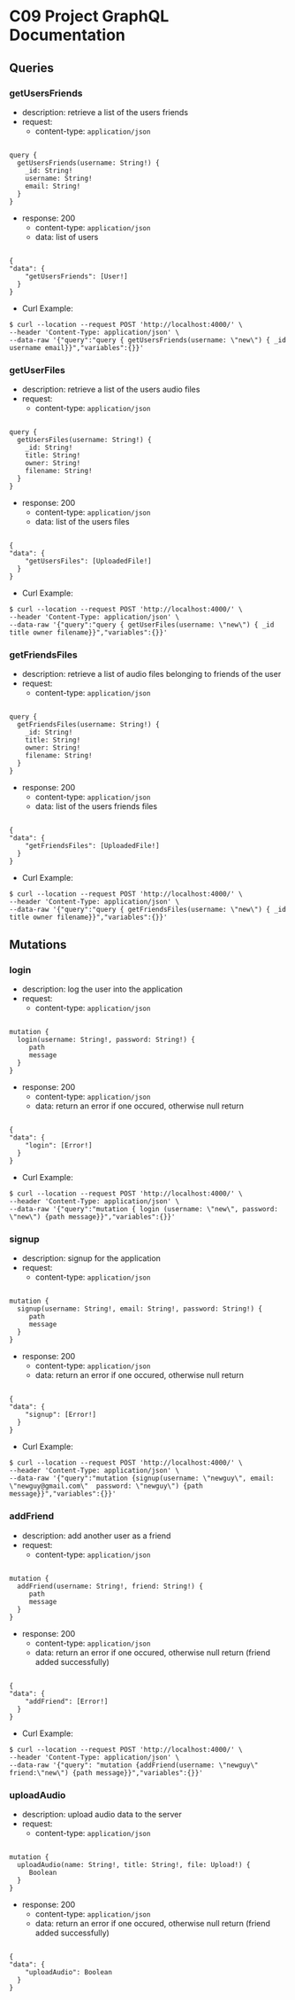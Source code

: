 # C09 Project GraphQL Documentation

## Queries
 

### getUsersFriends
- description: retrieve a list of the users friends
- request:
    - content-type: `application/json`
<pre><code>
query {
  getUsersFriends(username: String!) {
    _id: String!
    username: String!
    email: String!
  }
}
</code></pre>

- response: 200
    - content-type: `application/json`
    - data: list of users
<pre><code>
{
"data": {
    "getUsersFriends": [User!]
  }
}
</code></pre>
- Curl Example:
``` 
$ curl --location --request POST 'http://localhost:4000/' \
--header 'Content-Type: application/json' \
--data-raw '{"query":"query { getUsersFriends(username: \"new\") { _id username email}}","variables":{}}'
``` 

### getUserFiles
- description: retrieve a list of the users audio files
- request:
    - content-type: `application/json`
<pre><code>
query {
  getUsersFiles(username: String!) {
    _id: String!
    title: String!
    owner: String!
    filename: String!
  }
}
</code></pre>

- response: 200
    - content-type: `application/json`
    - data: list of the users files
<pre><code>
{
"data": {
    "getUsersFiles": [UploadedFile!]
  }
}
</code></pre>
- Curl Example:
``` 
$ curl --location --request POST 'http://localhost:4000/' \
--header 'Content-Type: application/json' \
--data-raw '{"query":"query { getUserFiles(username: \"new\") { _id title owner filename}}","variables":{}}'
``` 

### getFriendsFiles
- description: retrieve a list of audio files belonging to friends of the user
- request:
    - content-type: `application/json`
<pre><code>
query {
  getFriendsFiles(username: String!) {
    _id: String!
    title: String!
    owner: String!
    filename: String!
  }
}
</code></pre>

- response: 200
    - content-type: `application/json`
    - data: list of the users friends files
<pre><code>
{
"data": {
    "getFriendsFiles": [UploadedFile!]
  }
}
</code></pre>
- Curl Example:
``` 
$ curl --location --request POST 'http://localhost:4000/' \
--header 'Content-Type: application/json' \
--data-raw '{"query":"query { getFriendsFiles(username: \"new\") { _id title owner filename}}","variables":{}}'
``` 

## Mutations

### login
- description: log the user into the application
- request:
    - content-type: `application/json`
<pre><code>
mutation {
  login(username: String!, password: String!) {
     path
     message
  }
}
</code></pre>

- response: 200
    - content-type: `application/json`
    - data: return an error if one occured, otherwise null return
<pre><code>
{
"data": {
    "login": [Error!]
  }
}
</code></pre>
- Curl Example:
``` 
$ curl --location --request POST 'http://localhost:4000/' \
--header 'Content-Type: application/json' \
--data-raw '{"query":"mutation { login (username: \"new\", password: \"new\") {path message}}","variables":{}}'
``` 

### signup
- description: signup for the application
- request:
    - content-type: `application/json`
<pre><code>
mutation {
  signup(username: String!, email: String!, password: String!) {
     path
     message
  }
}
</code></pre>

- response: 200
    - content-type: `application/json`
    - data: return an error if one occured, otherwise null return
<pre><code>
{
"data": {
    "signup": [Error!]
  }
}
</code></pre>
- Curl Example:
``` 
$ curl --location --request POST 'http://localhost:4000/' \
--header 'Content-Type: application/json' \
--data-raw '{"query":"mutation {signup(username: \"newguy\", email: \"newguy@gmail.com\"  password: \"newguy\") {path message}}","variables":{}}'
``` 

### addFriend
- description: add another user as a friend
- request:
    - content-type: `application/json`
<pre><code>
mutation {
  addFriend(username: String!, friend: String!) {
     path
     message
  }
}
</code></pre>

- response: 200
    - content-type: `application/json`
    - data: return an error if one occured, otherwise null return (friend added successfully)
<pre><code>
{
"data": {
    "addFriend": [Error!]
  }
}
</code></pre>
- Curl Example:
``` 
$ curl --location --request POST 'http://localhost:4000/' \
--header 'Content-Type: application/json' \
--data-raw '{"query": "mutation {addFriend(username: \"newguy\" friend:\"new\") {path message}}","variables":{}}'
``` 

### uploadAudio
- description: upload audio data to the server
- request:
    - content-type: `application/json`
<pre><code>
mutation {
  uploadAudio(name: String!, title: String!, file: Upload!) {
     Boolean
  }
}
</code></pre>

- response: 200
    - content-type: `application/json`
    - data: return an error if one occured, otherwise null return (friend added successfully)
<pre><code>
{
"data": {
    "uploadAudio": Boolean
  }
}
</code></pre> 
